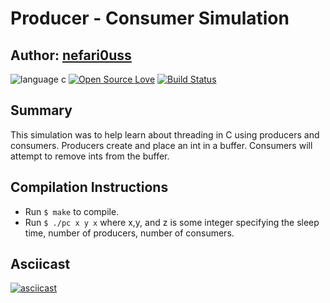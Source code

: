 # Producer - Consumer Simulation

## Author: [nefari0uss](https://www.github.com/nefari0uss)

![language c](https://img.shields.io/badge/language-C-orange.svg "Language C")
[![Open Source Love](https://badges.frapsoft.com/os/mit/mit.svg?v=102)](https://github.com/ellerbrock/open-source-badge/)
[![Build Status](https://travis-ci.org/Nefari0uss/producer-consumer.svg?branch=master)](https://travis-ci.org/Nefari0uss/producer-consumer)
 
## Summary
This simulation was to help learn about threading in C using producers and consumers. Producers create and place an int in a buffer. Consumers will attempt to remove ints from the buffer. 

## Compilation Instructions
* Run `$ make` to compile.
* Run `$ ./pc x y x` where x,y, and z is some integer specifying the sleep time, number of producers, number of consumers.

## Asciicast
[![asciicast](https://asciinema.org/a/98549.png)](https://asciinema.org/a/98549)
